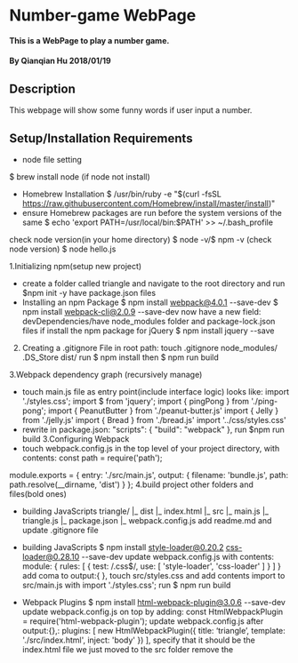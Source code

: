 # Number-game WebPage

#### This is a WebPage to play a number game.

#### By Qianqian Hu 2018/01/19

## Description

This webpage will show some funny words if user input a number.

## Setup/Installation Requirements

* node file setting

$ brew install node (if node not install)

* Homebrew Installation
$ /usr/bin/ruby -e "$(curl -fsSL https://raw.githubusercontent.com/Homebrew/install/master/install)"
* ensure Homebrew packages are run before the system versions of the same
$ echo 'export PATH=/usr/local/bin:$PATH' >> ~/.bash_profile

check node version(in your home directory)
$ node -v/$ npm -v (check node version)
$ node hello.js

1.Initializing npm(setup new project)
* create a folder called triangle and navigate to the root directory and run $npm init -y
have package.json files
* Installing an npm Package
$ npm install webpack@4.0.1 --save-dev
$ npm install webpack-cli@2.0.9 --save-dev
now have a new field: devDependencies/have node_modules folder and package-lock.json files
if install the npm package for jQuery
$ npm install jquery --save

2. Creating a .gitignore File
in root path: touch .gitignore
node_modules/
.DS_Store
dist/
run $ npm install
then $ npm run build

3.Webpack dependency graph (recursively manage)
* touch main.js file as entry point(include interface logic) looks like:
import './styles.css';
import $ from 'jquery';
import { pingPong } from './ping-pong';
import { PeanutButter } from './peanut-butter.js'
import { Jelly } from './jelly.js'
import { Bread } from './bread.js'
import '../css/styles.css'
* rewrite in package.json:
"scripts": {
    "build": "webpack"
  },
run $npm run build
3.Configuring Webpack
* touch webpack.config.js in the top level of your project directory, with contents:
const path = require('path');

module.exports = {
  entry: './src/main.js',
  output: {
    filename: 'bundle.js',
    path: path.resolve(__dirname, 'dist')
  }
};
4.build project other folders and files(bold ones)
* building JavaScripts
triangle/
|_ dist
  |_ index.html
|_ src
  |_ main.js
  |_ triangle.js
|_ package.json
|_ webpack.config.js
add readme.md and update .gitignore file
* building JavaScripts
$ npm install style-loader@0.20.2 css-loader@0.28.10 --save-dev
update webpack.config.js with contents:
module: {
    rules: [
      {
        test: /\.css$/,
        use: [
          'style-loader',
          'css-loader'
        ]
      }
    ]
  }
add coma to output:{
},
touch src/styles.css and add contents
import to src/main.js with
 import './styles.css';
run $ npm run build

* Webpack Plugins
$ npm install html-webpack-plugin@3.0.6 --save-dev
update webpack.config.js on top by adding: const HtmlWebpackPlugin = require('html-webpack-plugin');
update webpack.config.js after output:{},:
  plugins: [
    new HtmlWebpackPlugin({
      title: ‘triangle’,
      template: './src/index.html',
      inject: 'body'
    })
  ],
specify that it should be the index.html file we just moved to the src folder
remove the <script> tag from index.html
    <!-- <script src="https://ajax.googleapis.com/ajax/libs/jquery/1.12.0/jquery.min.js"></script>
<script type="text/javascript" src="bundle.js"></script> -->

* clean up
$ npm install clean-webpack-plugin@0.1.18 --save-dev
update webpack.config.js on top by adding:  const CleanWebpackPlugin = require('clean-webpack-plugin');
update webpack.config.js  in plugin:{},first line add:
new CleanWebpackPlugin(['dist']),
run $ npm run build

* Minifying (or "Uglifying") Code
$ npm install uglifyjs-webpack-plugin@1.2.2 --save-dev
update webpack.config.js on top by adding:  const UglifyJsPlugin = require('uglifyjs-webpack-plugin');
update webpack.config.js  in plugin:{},first line add:
 new UglifyJsPlugin(),  
run $ npm run build

* Webpack Development Server
$ npm install webpack-dev-server@3.1.0 --save-dev
update webpack.config.js after output:{},:
  devtool: 'eval-source-map',
  devServer: {
    contentBase: './dist'
  },
update webpack.config.js  in plugin:{},first line add:
new CleanWebpackPlugin(['dist']),
run $ npm run build
update package.json  in “scripts”{},:
  "scripts": {
    "build": "webpack --mode development",
    "start": "npm run build; webpack-dev-server --open --mode development"
  },
run $ npm run start

* Linting code with ESlint
$ npm install eslint@4.18.2 --save-dev
$ npm install eslint-loader@2.0.0 --save-dev
update webpack.config.js  in module.export:{rules:[]}
      {
        test: /\.js$/,
        exclude: [
          /node_modules/,
          /spec/
        ],
        loader: "eslint-loader"
      }
in the root directory touch .eslintrc with contents:
{
    "parserOptions": {
        "ecmaVersion": 6,
        "sourceType": "module"
    },
    "extends": "eslint:recommended",
    "env": {
      "browser": true,
      "jquery": true
    },
    "rules": {
        "semi": 1,
        "indent": ["warn", 2],
        "no-console": "warn",
        "no-debugger": "warn"
    }
}
update package.json  in “scripts”{},:
  "scripts": {
    "build": "webpack --mode development",
    "start": "npm run build; webpack-dev-server --open --mode development",
    "lint": "eslint src/*.js"
  },
$ npm run lint
* Adding Front-End Dependencies
jquery
$ npm install jquery --save
add to src/main.js :
import $ from 'jquery';
bootstrap
$ npm install bootstrap --save
add to src/main.js :
import 'bootstrap';
import 'bootstrap/dist/css/bootstrap.min.css';
* Jasmine and Karma
jasmine
$ npm install jasmine-core@2.99.0 --save-dev
$ npm install jasmine@3.1.0 --save-dev
$ ./node_modules/.bin/jasmine init
update in our package.json
old  
 "scripts": {
    "build": "webpack --mode development",
    "start": "npm run build; webpack-dev-server --open --mode development",
    "lint": "eslint src/*.js"
  },
new
"scripts": {
  "test": "jasmine"
}
run the command $ npm test
karma
$ npm install karma@2.0.0 --save-dev
$ npm install karma-jasmine@1.1.1 --save-dev
$ npm install karma-chrome-launcher@2.2.0 --save-dev
$ npm install karma-cli@1.0.1 --save-dev
$ npm install karma-webpack@2.0.13 --save-dev
$ npm install karma-jquery@0.2.2 --save-dev
$ npm install karma-jasmine-html-reporter@0.2.2 --save-dev
touch karma.conf.js with contents:
const webpackConfig = require('./webpack.config.js');

module.exports = function(config) {
  config.set({
    basePath: '',
    frameworks: ['jquery-3.2.1', 'jasmine'],
    files: [
      'src/*.js',
      'spec/*spec.js'
    ],
    webpack: webpackConfig,
    exclude: [
    ],
    preprocessors: {
      'src/*.js': ['webpack'],
      'spec/*spec.js': ['webpack']
    },
    plugins: [
      'karma-jquery',
      'karma-webpack',
      'karma-jasmine',
      'karma-chrome-launcher',
      'karma-jasmine-html-reporter'
    ],
    reporters: ['progress', 'kjhtml'],
    port: 9876,
    colors: true,
    logLevel: config.LOG_INFO,
    autoWatch: true,
    browsers: ['Chrome'],
    singleRun: false,
    concurrency: Infinity
  })
}
update in our package.json
old  
 "scripts": {
    "build": "webpack --mode development",
    "start": "npm run build; webpack-dev-server --open --mode development",
    "lint": "eslint src/*.js"
  },
new
  "scripts": {
    "test": "karma start karma.conf.js"
  },
run $ npm test
update webpack.config.js with contents:
      {
        test: /\.js$/,
        exclude: [
          /node_modules/,
          /spec/
        ],
        loader: "eslint-loader"
      }

## Specifications

* The program recognizes if three lengths can form a triangle.
  * Input Example:
  * Output Example:


## Technologies Used

* Node
* Jasmine
* karma
* HTML
* CSS
* JavaScript
* jQuery
* Bootstrap

## Support and contact details

Contact email: huqianqian@ymail.com

### License

Copyright (c) 2017 **qh**
